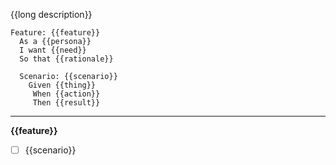 {{long description}}

```gherkin
Feature: {{feature}}
  As a {{persona}}
  I want {{need}}
  So that {{rationale}}

  Scenario: {{scenario}}
    Given {{thing}}
     When {{action}}
     Then {{result}}
```

---

**{{feature}}**
- [ ] {{scenario}}
